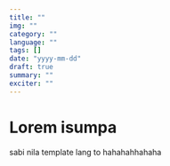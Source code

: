 ```yaml
---
title: ""
img: ""
category: ""
language: ""
tags: []
date: "yyyy-mm-dd"
draft: true
summary: ""
exciter: ""
---
```


# Lorem isumpa

sabi nila template lang to hahahahhahaha